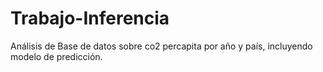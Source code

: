 # Trabajo-Inferencia
Análisis de Base de datos sobre co2 percapita por año y país, incluyendo modelo de predicción.
